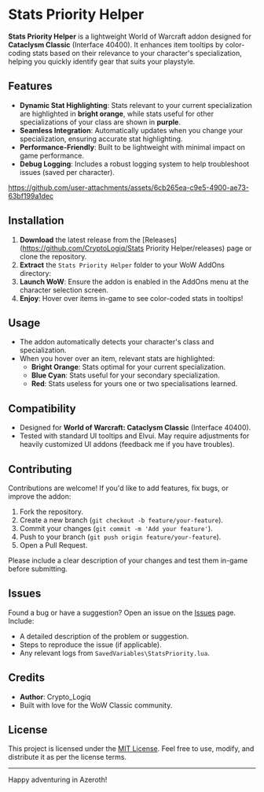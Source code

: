 # Stats Priority Helper

**Stats Priority Helper** is a lightweight World of Warcraft addon designed for **Cataclysm Classic** (Interface 40400). It enhances item tooltips by color-coding stats based on their relevance to your character's specialization, helping you quickly identify gear that suits your playstyle.

## Features

- **Dynamic Stat Highlighting**: Stats relevant to your current specialization are highlighted in **bright orange**, while stats useful for other specializations of your class are shown in **purple**.
- **Seamless Integration**: Automatically updates when you change your specialization, ensuring accurate stat highlighting.
- **Performance-Friendly**: Built to be lightweight with minimal impact on game performance.
- **Debug Logging**: Includes a robust logging system to help troubleshoot issues (saved per character).

https://github.com/user-attachments/assets/6cb265ea-c9e5-4900-ae73-63bf199a1dec

## Installation

1. **Download** the latest release from the [Releases](https://github.com/CryptoLogiq/Stats Priority Helper/releases) page or clone the repository.
2. **Extract** the `Stats Priority Helper` folder to your WoW AddOns directory:
3. **Launch WoW**: Ensure the addon is enabled in the AddOns menu at the character selection screen.
4. **Enjoy**: Hover over items in-game to see color-coded stats in tooltips!

## Usage

- The addon automatically detects your character's class and specialization.
- When you hover over an item, relevant stats are highlighted:
  - **Bright Orange**: Stats optimal for your current specialization.
  - **Blue Cyan**: Stats useful for your secondary specialization.
  - **Red**: Stats useless for yours one or two specialisations learned.

## Compatibility

- Designed for **World of Warcraft: Cataclysm Classic** (Interface 40400).
- Tested with standard UI tooltips and Elvui. May require adjustments for heavily customized UI addons (feedback me if you have troubles).

## Contributing

Contributions are welcome! If you'd like to add features, fix bugs, or improve the addon:

1. Fork the repository.
2. Create a new branch (`git checkout -b feature/your-feature`).
3. Commit your changes (`git commit -m 'Add your feature'`).
4. Push to your branch (`git push origin feature/your-feature`).
5. Open a Pull Request.

Please include a clear description of your changes and test them in-game before submitting.

## Issues

Found a bug or have a suggestion? Open an issue on the [Issues](https://github.com/CryptoLogiq/Stats-Priority-Helper/issues) page. Include:
- A detailed description of the problem or suggestion.
- Steps to reproduce the issue (if applicable).
- Any relevant logs from `SavedVariables\StatsPriority.lua`.

## Credits

- **Author**: Crypto_Logiq
- Built with love for the WoW Classic community.

## License

This project is licensed under the [MIT License](LICENSE). Feel free to use, modify, and distribute it as per the license terms.

---

Happy adventuring in Azeroth!

